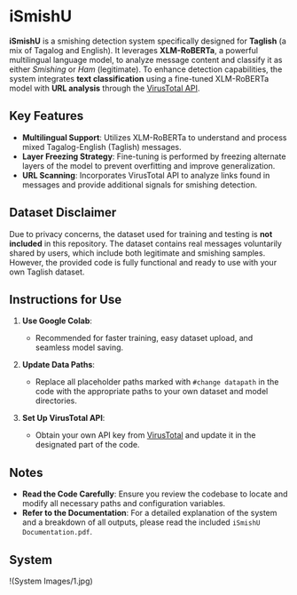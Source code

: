 # iSmishU

**iSmishU** is a smishing detection system specifically designed for **Taglish** (a mix of Tagalog and English). It leverages **XLM-RoBERTa**, a powerful multilingual language model, to analyze message content and classify it as either *Smishing* or *Ham* (legitimate). To enhance detection capabilities, the system integrates **text classification** using a fine-tuned XLM-RoBERTa model with **URL analysis** through the [VirusTotal API](https://www.virustotal.com/).

## Key Features
- **Multilingual Support**: Utilizes XLM-RoBERTa to understand and process mixed Tagalog-English (Taglish) messages.
- **Layer Freezing Strategy**: Fine-tuning is performed by freezing alternate layers of the model to prevent overfitting and improve generalization.
- **URL Scanning**: Incorporates VirusTotal API to analyze links found in messages and provide additional signals for smishing detection.

## Dataset Disclaimer
Due to privacy concerns, the dataset used for training and testing is **not included** in this repository. The dataset contains real messages voluntarily shared by users, which include both legitimate and smishing samples. However, the provided code is fully functional and ready to use with your own Taglish dataset.

## Instructions for Use

1. **Use Google Colab**:
   - Recommended for faster training, easy dataset upload, and seamless model saving.
  
2. **Update Data Paths**:
   - Replace all placeholder paths marked with `#change datapath` in the code with the appropriate paths to your own dataset and model directories.

3. **Set Up VirusTotal API**:
   - Obtain your own API key from [VirusTotal](https://www.virustotal.com/) and update it in the designated part of the code.

## Notes

- **Read the Code Carefully**: Ensure you review the codebase to locate and modify all necessary paths and configuration variables.
- **Refer to the Documentation**: For a detailed explanation of the system and a breakdown of all outputs, please read the included `iSmishU Documentation.pdf`.

## System

!(System Images/1.jpg)


